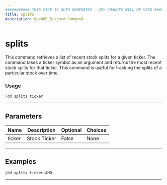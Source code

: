 ```yaml
---
########### THIS FILE IS AUTO GENERATED - ANY CHANGES WILL BE VOID ###########
title: splits
description: OpenBB Discord Command
---
```


# splits

This command retrieves a list of recent stock splits for a given ticker. The command takes a ticker symbol as an argument and returns the most recent stock splits for that ticker. This command is useful for tracking the splits of a particular stock over time.

### Usage

```python wordwrap
/dd splits ticker
```

---

## Parameters

| Name | Description | Optional | Choices |
| ---- | ----------- | -------- | ------- |
| ticker | Stock Ticker | False | None |


---

## Examples

```
/dd splits ticker:AMD
```

---
